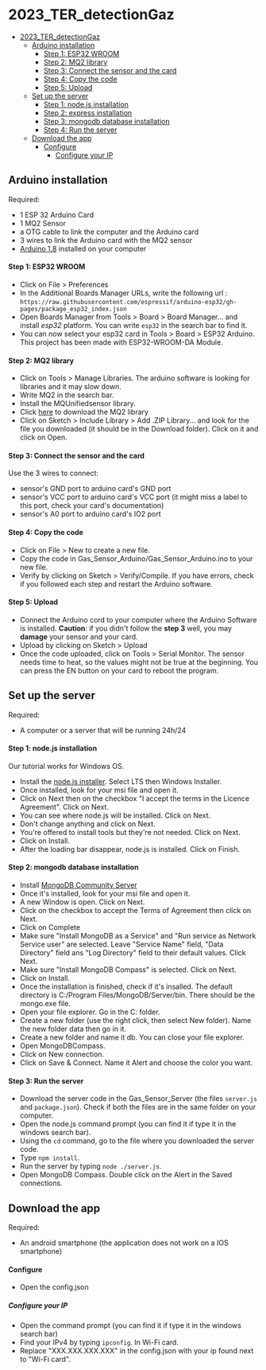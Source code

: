 # 2023_TER_detectionGaz

- [2023\_TER\_detectionGaz](#2023_ter_detectiongaz)
  - [Arduino installation](#arduino-installation)
      - [Step 1: ESP32 WROOM](#step-1-esp32-wroom)
      - [Step 2: MQ2 library](#step-2-mq2-library)
      - [Step 3: Connect the sensor and the card](#step-3-connect-the-sensor-and-the-card)
      - [Step 4: Copy the code](#step-4-copy-the-code)
      - [Step 5: Upload](#step-5-upload)
  - [Set up the server](#set-up-the-server)
      - [Step 1: node.js installation](#step-1-nodejs-installation)
      - [Step 2: express installation](#step-2-express-installation)
      - [Step 3: mongodb database installation](#step-3-mongodb-database-installation)
      - [Step 4: Run the server](#step-4-run-the-server)
  - [Download the app](#download-the-app)
      - [Configure](#configure)
        - [Configure your IP](#configure-your-ip)


## Arduino installation

Required:
- 1 ESP 32 Arduino Card
- 1 MQ2 Sensor
- a OTG cable to link the computer and the Arduino card
- 3 wires to link the Arduino card with the MQ2 sensor
- [Arduino 1.8](https://www.arduino.cc/en/software) installed on your computer

#### Step 1: ESP32 WROOM

- Click on File > Preferences
- In the Additional Boards Manager URLs, write the following url : ```https://raw.githubusercontent.com/espressif/arduino-esp32/gh-pages/package_esp32_index.json```
- Open Boards Manager from Tools > Board > Board Manager... and install *esp32* platform. You can write ```esp32``` in the search bar to find it.
- You can now select your esp32 card in Tools > Board > ESP32 Arduino. This project has been made with ESP32-WROOM-DA Module. 

#### Step 2: MQ2 library

- Click on Tools > Manage Libraries. The arduino software is looking for libraries and it may slow down. 
- Write MQ2 in the search bar. 
- Install the MQUnifiedsensor library.
- Click [here](https://github.com/labay11/MQ-2-sensor-library/archive/refs/heads/master.zip) to download the MQ2 library
- Click on Sketch > Include Library > Add .ZIP Library... and look for the file you downloaded (it should be in the Download folder). Click on it and click on Open.

#### Step 3: Connect the sensor and the card

Use the 3 wires to connect:
- sensor's GND port to arduino card's GND port
- sensor's VCC port to arduino card's VCC port (it might miss a label to this port, check your card's documentation)
- sensor's A0 port to arduino card's IO2 port

#### Step 4: Copy the code

- Click on File > New to create a new file. 
- Copy the code in Gas_Sensor_Arduino/Gas_Sensor_Arduino.ino to your new file.
- Verify by clicking on Sketch > Verify/Compile. If you have errors, check if you followed each step and restart the Arduino software.

#### Step 5: Upload

- Connect the Arduino cord to your computer where the Arduino Software is installed. **Caution**: if you didn't follow the **step 3** well, you may **damage** your sensor and your card.
- Upload by clicking on Sketch > Upload
- Once the code uploaded, click on Tools > Serial Monitor. The sensor needs time to heat, so the values might not be true at the beginning. You can press the EN button on your card to reboot the program.

## Set up the server

Required:
- A computer or a server that will be running 24h/24

#### Step 1: node.js installation 

Our tutorial works for Windows OS. 
- Install the [node.js installer](https://nodejs.org/en/download). Select LTS then Windows Installer.
- Once installed, look for your msi file and open it. 
- Click on Next then on the checkbox "I accept the terms in the Licence Agreement". Click on Next.
- You can see where node.js will be installed. Click on Next.
- Don't change anything and click on Next.
- You're offered to install tools but they're not needed. Click on Next.
- Click on Install.
- After the loading bar disappear, node.js is installed. Click on Finish.

#### Step 2: mongodb database installation

- Install [MongoDB Community Server](https://www.mongodb.com/try/download/community)
- Once it's installed, look for your msi file and open it.
- A new Window is open. Click on Next.
- Click on the checkbox to accept the Terms of Agreement then click on Next.
- Click on Complete
- Make sure "Install MongoDB as a Service" and "Run service as Network Service user" are selected. Leave "Service Name" field, "Data Directory" field ans "Log Directory" field to their default values. Click Next.
- Make sure "Install MongoDB Compass" is selected. Click on Next.
- Click on Install.
- Once the installation is finished, check if it's insalled. The default directory is C:/Program Files/MongoDB/Server/bin. There should be the mongo.exe file.
- Open your file explorer. Go in the C: folder.
- Create a new folder (use the right click, then select New folder). Name the new folder data then go in it.
- Create a new folder and name it db. You can close your file explorer. 
- Open MongoDBCompass.
- Click on New connection.
- Click on Save & Connect. Name it Alert and choose the color you want.

#### Step 3: Run the server

- Download the server code in the Gas_Sensor_Server (the files ```server.js``` and ```package.json```). Check if both the files are in the same folder on your computer. 
- Open the node.js command prompt (you can find it if type it in the windows search bar).
- Using the ```cd``` command, go to the file where you downloaded the server code.
- Type ```npm install```.
- Run the server by typing ```node ./server.js```.
- Open MongoDB Compass. Double click on the Alert in the Saved connections. 

## Download the app

Required:
- An android smartphone (the application does not work on a IOS smartphone)

#### Configure

- Open the config.json

##### Configure your IP

- Open the command prompt (you can find it if type it in the windows search bar)
- Find your IPv4 by typing ```ipconfig```. In Wi-Fi card.
- Replace "XXX.XXX.XXX.XXX" in the config.json with your ip found next to "Wi-Fi card".
